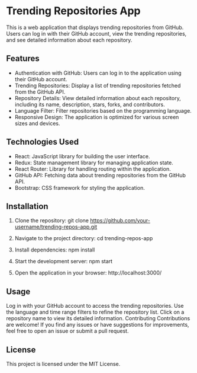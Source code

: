 # Trending Repositories App

This is a web application that displays trending repositories from GitHub. Users can log in with their GitHub account, view the trending repositories, and see detailed information about each repository.

## Features

- Authentication with GitHub: Users can log in to the application using their GitHub account.
- Trending Repositories: Display a list of trending repositories fetched from the GitHub API.
- Repository Details: View detailed information about each repository, including its name, description, stars, forks, and contributors.
- Language Filter: Filter repositories based on the programming language.
- Responsive Design: The application is optimized for various screen sizes and devices.

## Technologies Used

- React: JavaScript library for building the user interface.
- Redux: State management library for managing application state.
- React Router: Library for handling routing within the application.
- GitHub API: Fetching data about trending repositories from the GitHub API.
- Bootstrap: CSS framework for styling the application.

## Installation

1. Clone the repository:
git clone https://github.com/your-username/trending-repos-app.git


2. Navigate to the project directory:
cd trending-repos-app

3. Install dependencies:
npm install

4. Start the development server:
npm start

5. Open the application in your browser:
http://localhost:3000/

## Usage
Log in with your GitHub account to access the trending repositories.
Use the language and time range filters to refine the repository list.
Click on a repository name to view its detailed information.
Contributing
Contributions are welcome! If you find any issues or have suggestions for improvements, feel free to open an issue or submit a pull request.

## License
This project is licensed under the MIT License.